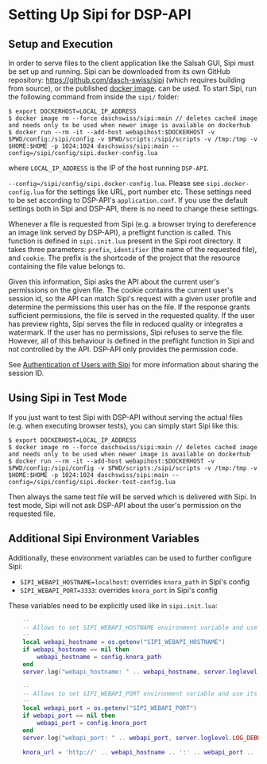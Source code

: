 <!---
 * Copyright © 2021 - 2024 Swiss National Data and Service Center for the Humanities and/or DaSCH Service Platform contributors.
 * SPDX-License-Identifier: Apache-2.0
-->

# Setting Up Sipi for DSP-API

## Setup and Execution

In order to serve files to the client application like the Salsah GUI,
Sipi must be set up and running. Sipi can be downloaded from its own
GitHub repository: <https://github.com/dasch-swiss/sipi> (which requires
building from source), or the published [docker image](https://hub.docker.com/r/daschswiss/sipi/).
can be used. To start Sipi, run the following command from inside the `sipi/`
folder:

```
$ export DOCKERHOST=LOCAL_IP_ADDRESS
$ docker image rm --force daschswiss/sipi:main // deletes cached image and needs only to be used when newer image is available on dockerhub
$ docker run --rm -it --add-host webapihost:$DOCKERHOST -v $PWD/config:/sipi/config -v $PWD/scripts:/sipi/scripts -v /tmp:/tmp -v $HOME:$HOME -p 1024:1024 daschswiss/sipi:main --config=/sipi/config/sipi.docker-config.lua
```

where `LOCAL_IP_ADDRESS` is the IP of the host running `DSP-API`.

`--config=/sipi/config/sipi.docker-config.lua`. Please see `sipi.docker-config.lua` for the settings like URL, port number
etc. These settings need to be set according to DSP-API's `application.conf`. If you use the default settings both in
Sipi and DSP-API, there is no need to change these settings.

Whenever a file is requested from Sipi (e.g. a browser trying to
dereference an image link served by DSP-API), a preflight function is
called. This function is defined in `sipi.init.lua` present in the
Sipi root directory. It takes three parameters: `prefix`, `identifier`
(the name of the requested file), and `cookie`. The prefix is the shortcode
of the project that the resource containing the file value belongs to.

Given this information, Sipi asks the API about the current user's
permissions on the given file. The cookie contains the current user's 
session id, so the API can match Sipi's request with a given user
profile and determine the permissions this user has on the file. If the
response grants sufficient permissions, the file is served in the
requested quality. If the user has preview rights, Sipi serves the file in reduced
quality or integrates a watermark. If the user has no permissions, Sipi
refuses to serve the file. However, all of this behaviour is defined in
the preflight function in Sipi and not controlled by the API. DSP-API only
provides the permission code.

See [Authentication of Users with Sipi](sipi-and-dsp-api.md#authentication-of-users-with-sipi) for more
information about sharing the session ID.

## Using Sipi in Test Mode

If you just want to test Sipi with DSP-API without serving the actual
files (e.g. when executing browser tests), you can simply start Sipi
like this:

```
$ export DOCKERHOST=LOCAL_IP_ADDRESS
$ docker image rm --force daschswiss/sipi:main // deletes cached image and needs only to be used when newer image is available on dockerhub
$ docker run --rm -it --add-host webapihost:$DOCKERHOST -v $PWD/config:/sipi/config -v $PWD/scripts:/sipi/scripts -v /tmp:/tmp -v $HOME:$HOME -p 1024:1024 daschswiss/sipi:main --config=/sipi/config/sipi.docker-test-config.lua
```

Then always the same test file will be served which is delivered with Sipi. In test mode, Sipi will
not ask DSP-API about the user's permission on the requested file.

## Additional Sipi Environment Variables

Additionally, these environment variables can be used to further configure Sipi:

- `SIPI_WEBAPI_HOSTNAME=localhost`: overrides `knora_path` in Sipi's config
- `SIPI_WEBAPI_PORT=3333`: overrides `knora_port` in Sipi's config

These variables need to be explicitly used like in `sipi.init.lua`:

```lua
    --
    -- Allows to set SIPI_WEBAPI_HOSTNAME environment variable and use its value.
    --
    local webapi_hostname = os.getenv("SIPI_WEBAPI_HOSTNAME")
    if webapi_hostname == nil then
        webapi_hostname = config.knora_path
    end
    server.log("webapi_hostname: " .. webapi_hostname, server.loglevel.LOG_DEBUG)

    --
    -- Allows to set SIPI_WEBAPI_PORT environment variable and use its value.
    --
    local webapi_port = os.getenv("SIPI_WEBAPI_PORT")
    if webapi_port == nil then
        webapi_port = config.knora_port
    end
    server.log("webapi_port: " .. webapi_port, server.loglevel.LOG_DEBUG)

    knora_url = 'http://' .. webapi_hostname .. ':' .. webapi_port .. '/admin/files/' .. prefix .. '/' ..  identifier
```
